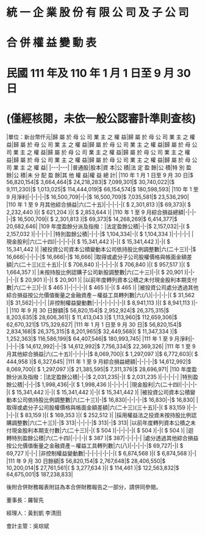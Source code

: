 # 統 一 企 業 股 份 有 限 公 司 及 子 公 司

# 合 併 權 益 變 動 表

# 民國 111 年及 110 年 1 月 1 日至 9 月 30 日

# (僅經核閱，未依一般公認審計準則查核)

|單位：新台幣仟元|歸 屬 於 母 公 司 業 主 之 權 益|歸 屬 於 母 公 司 業 主 之 權 益|歸 屬 於 母 公 司 業 主 之 權 益|歸 屬 於 母 公 司 業 主 之 權 益|歸 屬 於 母 公 司 業 主 之 權 益|歸 屬 於 母 公 司 業 主 之 權 益|歸 屬 於 母 公 司 業 主 之 權 益|歸 屬 於 母 公 司 業 主 之 權 益|歸 屬 於 母 公 司 業 主 之 權 益|歸 屬 於 母 公 司 業 主 之 權 益|
|---|---|
|普通股|股本|資 本|公 積|法 定 盈 餘|公 積|特 別 盈 餘|公 積|未 分 配 盈 餘|其 他 權 益|權 益 總 計|
|110 年 1 月 1 日至 9 月 30 日|$ 56,820,154|$ 3,664,464|$ 24,218,283|$ 7,099,301|$ 30,740,022|($ 9,111,230)|$ 1,013,025|$ 114,444,019|$ 66,154,574|$ 180,598,593|
|110 年 1 至 9 月淨利|-|-|-|-|$ 16,500,709|-|-|$ 16,500,709|$ 7,035,581|$ 23,536,290|
|110 年 1 至 9 月其他綜合損益|六(二十五)|-|-|-|-|( $ 2,301,813 )|$ 69,373|( $ 2,232,440 )|( $ 621,204 )|( $ 2,853,644 )|
|110 年 1 至 9 月綜合損益總額|-|-|-|-|$ 16,500,709|( $ 2,301,813 )|$ 69,373|$ 14,268,269|$ 6,414,377|$ 20,682,646|
|109 年度盈餘分派及指撥：|法定盈餘公積|-|-|$ 2,157,032|-|( $ 2,157,032 )|-|-|-|-|
|特別盈餘公積|-|-|-|$ 1,104,334|-|( $ 1,104,334 )|-|-|-|-|
|現金股利|六(二十四)|-|-|-|-|( $ 15,341,442 )|-|( $ 15,341,442 )|-|( $ 15,341,442 )|
|被投資公司資本公積變動本公司依持股比例調整數|六(二十三)|-|$ 16,666|-|-|-|-|$ 16,666|-|$ 16,666|
|取得或處分子公司股權價格與帳面金額差額|六(二十三)(三十五)|-|( $ 706,840 )|-|-|-|-|( $ 706,840 )|( $ 957,517 )|( $ 1,664,357 )|
|未按持股比例認購子公司新股調整數|六(二十三)|-|( $ 20,901 )|-|-|-|-|( $ 20,901 )|-|( $ 20,901 )|
|以前年度轉列資本公積之未付現金股利本期支付數|六(二十三)|-|( $ 465 )|-|-|-|-|( $ 465 )|-|( $ 465 )|
|被投資公司處分透過其他綜合損益按公允價值衡量之金融資產－權益工具轉列數|六(八)|-|-|-|-|( $ 31,562 )|$ 31,562|-|-|-|
|非控制權益變動數|-|-|-|-|-|-|-|( $ 8,941,113 )|( $ 8,941,113 )|-|
|110 年 9 月 30 日餘額|$ 56,820,154|$ 2,952,924|$ 26,375,315|$ 8,203,635|$ 28,606,361|( $ 11,413,043 )|$ 1,113,960|$ 112,659,306|$ 62,670,321|$ 175,329,627|
|111 年 1 月 1 日至 9 月 30 日|$ 56,820,154|$ 2,834,168|$ 26,375,315|$ 8,201,965|$ 32,449,568|( $ 11,347,334 )|$ 1,252,363|$ 116,586,199|$ 64,407,546|$ 180,993,745|
|111 年 1 至 9 月淨利|-|-|-|-|$ 14,612,992|-|-|$ 14,612,992|$ 7,756,334|$ 22,369,326|
|111 年 1 至 9 月其他綜合損益|六(二十五)|-|-|-|-|$ 8,069,700|( $ 1,297,097 )|$ 6,772,603|( $ 444,958 )|$ 6,327,645|
|111 年 1 至 9 月綜合損益總額|-|-|-|-|$ 14,612,992|$ 8,069,700|( $ 1,297,097 )|$ 21,385,595|$ 7,311,376|$ 28,696,971|
|110 年度盈餘分派及指撥：|法定盈餘公積|-|-|$ 2,031,235|-|( $ 2,031,235 )|-|-|-|-|
|特別盈餘公積|-|-|-|$ 1,998,436|-|( $ 1,998,436 )|-|-|-|-|
|現金股利|六(二十四)|-|-|-|-|( $ 15,341,442 )|-|( $ 15,341,442 )|-|( $ 15,341,442 )|
|被投資公司資本公積變動本公司依持股比例調整數|六(二十三)|-|$ 16,830|-|-|-|-|$ 16,830|-|$ 16,830|
|取得或處分子公司股權價格與帳面金額差額|六(二十三)(三十五)|-|( $ 83,159 )|-|-|-|-|( $ 83,159 )|( $ 169,353 )|( $ 252,512 )|
|採用權益法之投資未按持股比例認購調整數|六(二十三)|-|$ 313|-|-|-|-|$ 313|-|$ 313|
|以前年度轉列資本公積之未付現金股利本期支付數|六(二十三)|-|( $ 504 )|-|-|-|-|( $ 504 )|-|( $ 504 )|
|迴轉特別盈餘公積|六(二十四)|-|-|-|( $ 387 )|$ 387|-|-|-|-|
|處分透過其他綜合損益按公允價值衡量之金融資產－權益工具轉列數|六(八)|-|-|-|-|$ 69,727|-|( $ 69,727 )|-|-|
|非控制權益變動數|-|-|-|-|-|-|-|( $ 6,874,568 )|( $ 6,874,568 )|-|
|111 年 9 月 30 日餘額|$ 56,820,154|$ 2,767,648|$ 28,406,550|$ 10,200,014|$ 27,761,561|( $ 3,277,634 )|( $ 114,461 )|$ 122,563,832|$ 64,675,001|$ 187,238,833|

後附合併財務報表附註為本合併財務報告之一部分，請併同參閱。

董事長：羅智先

經理人：黃釗凱 李清田

會計主管：吳琮斌